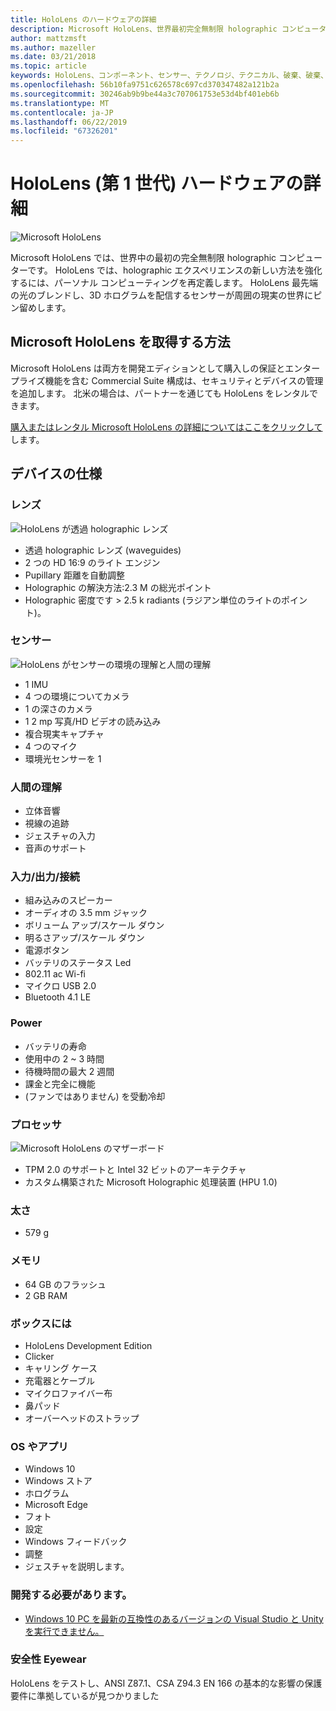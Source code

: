 ```yaml
---
title: HoloLens のハードウェアの詳細
description: Microsoft HoloLens、世界最初完全無制限 holographic コンピューター Windows を実行して構成するコンポーネントの概要を説明します。
author: mattzmsft
ms.author: mazeller
ms.date: 03/21/2018
ms.topic: article
keywords: HoloLens、コンポーネント、センサー、テクノロジ、テクニカル、破棄、破棄、
ms.openlocfilehash: 56b10fa9751c626578c697cd370347482a121b2a
ms.sourcegitcommit: 30246ab9b9be44a3c707061753e53d4bf401eb6b
ms.translationtype: MT
ms.contentlocale: ja-JP
ms.lasthandoff: 06/22/2019
ms.locfileid: "67326201"
---
```

# <a name="hololens-1st-gen-hardware-details"></a>HoloLens (第 1 世代) ハードウェアの詳細

![Microsoft HoloLens](images/see-through-400px.jpg)

Microsoft HoloLens では、世界中の最初の完全無制限 holographic コンピューターです。 HoloLens では、holographic エクスペリエンスの新しい方法を強化するには、パーソナル コンピューティングを再定義します。 HoloLens 最先端の光のブレンドし、3D ホログラムを配信するセンサーが周囲の現実の世界にピン留めします。

## <a name="how-to-get-microsoft-hololens"></a>Microsoft HoloLens を取得する方法

Microsoft HoloLens は両方を開発エディションとして購入しの保証とエンタープライズ機能を含む Commercial Suite 構成は、セキュリティとデバイスの管理を追加します。 北米の場合は、パートナーを通じても HoloLens をレンタルできます。

[購入またはレンタル Microsoft HoloLens の詳細についてはここをクリックして](https://www.microsoft.com/hololens/buy)します。

## <a name="device-specifications"></a>デバイスの仕様

### <a name="optics"></a>レンズ

![HoloLens が透過 holographic レンズ](images/displays-400px.jpg)
* 透過 holographic レンズ (waveguides)
* 2 つの HD 16:9 のライト エンジン
* Pupillary 距離を自動調整
* Holographic の解決方法:2.3 M の総光ポイント
* Holographic 密度です > 2.5 k radiants (ラジアン単位のライトのポイント)。

### <a name="sensors"></a>センサー

![HoloLens がセンサーの環境の理解と人間の理解](images/sensor-bar-400px.jpg)
* 1 IMU
* 4 つの環境についてカメラ
* 1 の深さのカメラ
* 1 2 mp 写真/HD ビデオの読み込み
* 複合現実キャプチャ
* 4 つのマイク
* 環境光センサーを 1

### <a name="human-understanding"></a>人間の理解
* 立体音響
* 視線の追跡
* ジェスチャの入力
* 音声のサポート

### <a name="input--output--connectivity"></a>入力/出力/接続
* 組み込みのスピーカー
* オーディオの 3.5 mm ジャック
* ボリューム アップ/スケール ダウン
* 明るさアップ/スケール ダウン
* 電源ボタン
* バッテリのステータス Led
* 802.11 ac Wi-fi
* マイクロ USB 2.0
* Bluetooth 4.1 LE

### <a name="power"></a>Power
* バッテリの寿命
* 使用中の 2 ~ 3 時間
* 待機時間の最大 2 週間
* 課金と完全に機能
* (ファンではありません) を受動冷却

### <a name="processors"></a>プロセッサ

![Microsoft HoloLens のマザーボード](images/motherboard-400px.jpg)
* TPM 2.0 のサポートと Intel 32 ビットのアーキテクチャ
* カスタム構築された Microsoft Holographic 処理装置 (HPU 1.0)

### <a name="weight"></a>太さ
* 579 g

### <a name="memory"></a>メモリ
* 64 GB のフラッシュ
* 2 GB RAM

### <a name="whats-in-the-box"></a>ボックスには
* HoloLens Development Edition
* Clicker
* キャリング ケース
* 充電器とケーブル
* マイクロファイバー布
* 鼻パッド
* オーバーヘッドのストラップ

### <a name="os-and-apps"></a>OS やアプリ
* Windows 10
* Windows ストア
* ホログラム
* Microsoft Edge
* フォト
* 設定
* Windows フィードバック
* 調整
* ジェスチャを説明します。

### <a name="what-you-need-to-develop"></a>開発する必要があります。
* [Windows 10 PC を最新の互換性のあるバージョンの Visual Studio と Unity を実行できません。](install-the-tools.md)

### <a name="safety-eyewear"></a>安全性 Eyewear

HoloLens をテストし、ANSI Z87.1、CSA Z94.3 EN 166 の基本的な影響の保護要件に準拠しているが見つかりました
